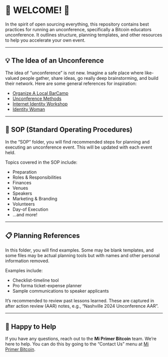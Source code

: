 # 🎉 WELCOME! 🎉

In the spirit of open sourcing everything, this repository contains best practices for running an unconference, specifically a Bitcoin educators unconference. It outlines structure, planning templates, and other resources to help you accelerate your own event.

---

## 💡 The Idea of an Unconference
The idea of “unconference” is not new. Imagine a safe place where like-valued people gather, share ideas, go really deep brainstorming, and build their network. Here are some general references for inspiration:

- [Organize A Local BarCamp](http://barcamp.org/w/page/404135/OrganizeALocalBarCamp)
- [Unconference Methods](https://unconference.net/methods-2/)
- [Internet Identity Workshop](https://internetidentityworkshop.com/)
- [Identity Woman](https://identitywoman.net/)

---

## 📝 SOP (Standard Operating Procedures)
In the “SOP” folder, you will find recommended steps for planning and executing an unconference event. This will be updated with each event held.

Topics covered in the SOP include:
- Preparation
- Roles & Responsibilities
- Finances
- Venues
- Speakers
- Marketing & Branding
- Volunteers
- Day-of Execution
- ...and more!

---

## 📋 Planning References
In this folder, you will find examples. Some may be blank templates, and some files may be actual planning tools but with names and other personal information removed.

Examples include:
- Checklist-timeline tool
- Pro forma ticket-expense planner
- Sample communications to speaker applicants

It’s recommended to review past lessons learned. These are captured in after action review (AAR) notes, e.g., “Nashville 2024 Unconference AAR”.

---

## 🙌 Happy to Help
If you have any questions, reach out to the **Mi Primer Bitcoin** team. We’re here to help. You can do this by going to the “Contact Us” menu at [Mi Primer Bitcoin](https://myfirstbitcoin.io/).

